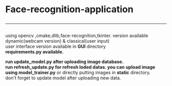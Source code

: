 # Face-recognition-application<hr>
using opencv ,cmake,dlib,face-recognition,tkinter.
version available dynamic(webcam version) & classical(user input)<br>
user interface version available in <b>GUI</b> directory<br>
<b>requirements.py<b> available.<br>
 
  run <b> update_model.py </b>after uploading image database.<br>
  run <b>refresh_update.py</b> for refresh loded datas.
  you can upload image using </b>model_trainer.py</b> or directly putting images in <b>static</b> directory.<br>
  don't forget to update model after uploading new data.
   
